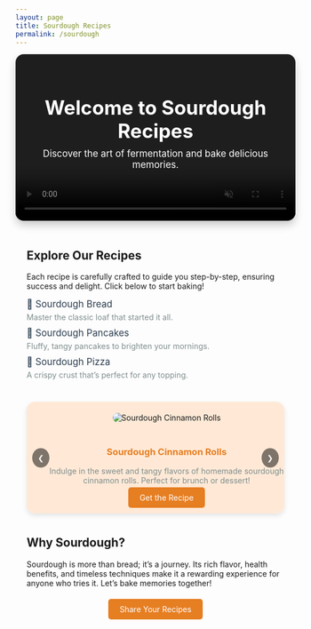 ```yaml
---
layout: page
title: Sourdough Recipes
permalink: /sourdough
---
```


<!-- Video Background with Text Overlay -->
<div style="position: relative; overflow: hidden; height: 300px; border-radius: 15px; box-shadow: 0 8px 15px rgba(0, 0, 0, 0.2);">
  <!-- Background Video -->
  <video autoplay muted loop playsinline style="position: absolute; top: 0; left: 0; width: 100%; height: 100%; object-fit: cover;">
    <source src="{{ site.baseurl }}/assets/videos/loop.mp4" type="video/mp4">
    Your browser does not support the video tag.
  </video>

  <!-- Full Overlay -->
  <div style="position: absolute; top: 0; left: 0; right: 0; bottom: 0; background: rgba(0, 0, 0, 0.4); display: flex; align-items: center; justify-content: center; z-index: 1;">
    <div style="text-align: center; color: white; padding: 20px;">
      <h1 style="font-size: 2.5em; margin: 0;">Welcome to Sourdough Recipes</h1>
      <p style="font-size: 1.2em; margin-top: 10px;">Discover the art of fermentation and bake delicious memories.</p>
    </div>
  </div>
</div>

<!-- Content Section -->
<div class="container" style="padding: 20px;">
  <h2>Explore Our Recipes</h2>
  <p>Each recipe is carefully crafted to guide you step-by-step, ensuring success and delight. Click below to start baking!</p>
  
  <ul style="list-style-type: none; padding: 0;">
    <li style="margin: 10px 0;">
      <a href="{{ site.baseurl }}/sourdough-bread-post" style="text-decoration: none; color: #2c3e50; font-size: 1.2em;">
        🥖 Sourdough Bread
      </a>
      <p style="margin: 5px 0; color: #7f8c8d;">Master the classic loaf that started it all.</p>
    </li>
    <li style="margin: 10px 0;">
      <a href="{{ site.baseurl }}/sourdough-pancakes-post" style="text-decoration: none; color: #2c3e50; font-size: 1.2em;">
        🥞 Sourdough Pancakes
      </a>
      <p style="margin: 5px 0; color: #7f8c8d;">Fluffy, tangy pancakes to brighten your mornings.</p>
    </li>
    <li style="margin: 10px 0;">
      <a href="{{ site.baseurl }}/sourdough-pizza-post" style="text-decoration: none; color: #2c3e50; font-size: 1.2em;">
        🍕 Sourdough Pizza
      </a>
      <p style="margin: 5px 0; color: #7f8c8d;">A crispy crust that’s perfect for any topping.</p>
    </li>
  </ul>

  <!-- Recipe Carousel -->
  <div id="recipeCarousel" class="carousel" style="margin: 40px 0;">
    <div class="carousel-container" style="position: relative; overflow: hidden; width: 100%; max-width: 900px; margin: 0 auto; border-radius: 15px; box-shadow: 0 4px 10px rgba(0, 0, 0, 0.1);">
      <div class="carousel-slides" style="display: flex; transition: transform 0.5s ease-in-out;">
        <!-- Slide 1 -->
        <div class="carousel-slide" style="flex: 0 0 100%; text-align: center; background-color: #ffe9d6; padding: 20px;">
          <img src="{{ site.baseurl }}/assets/images/Image 1.png" alt="Sourdough Cinnamon Rolls" style="max-width: 100%; border-radius: 10px; margin-bottom: 20px;">
          <h3 style="color: #e67e22;">Sourdough Cinnamon Rolls</h3>
          <p style="color: #7f8c8d;">Indulge in the sweet and tangy flavors of homemade sourdough cinnamon rolls. Perfect for brunch or dessert!</p>
          <a href="{{ site.baseurl }}/sourdough-cinnamon-rolls-post" style="padding: 10px 20px; background-color: #e67e22; color: white; text-decoration: none; border-radius: 5px;">Get the Recipe</a>
        </div>
        <!-- Slide 2 -->
        <div class="carousel-slide" style="flex: 0 0 100%; text-align: center; background-color: #f4f4f4; padding: 20px;">
          <img src="{{ site.baseurl }}/assets/images/Image 2.png" alt="Sourdough Pizza" style="max-width: 100%; border-radius: 10px; margin-bottom: 20px;">
          <h3 style="color: #2c3e50;">Sourdough Pizza</h3>
          <p style="color: #7f8c8d;">A crispy crust that’s perfect for any topping. A crowd favorite for sourdough lovers!</p>
          <a href="{{ site.baseurl }}/sourdough-pizza-post" style="padding: 10px 20px; background-color: #2c3e50; color: white; text-decoration: none; border-radius: 5px;">Get the Recipe</a>
        </div>
        <!-- Slide 3 -->
        <div class="carousel-slide" style="flex: 0 0 100%; text-align: center; background-color: #ffe9d6; padding: 20px;">
          <img src="{{ site.baseurl }}/assets/images/Image 3.png" alt="Sourdough Pancakes" style="max-width: 100%; border-radius: 10px; margin-bottom: 20px;">
          <h3 style="color: #e67e22;">Sourdough Pancakes</h3>
          <p style="color: #7f8c8d;">Fluffy, tangy pancakes to brighten your mornings and bring joy to your family.</p>
          <a href="{{ site.baseurl }}/sourdough-pancakes-post" style="padding: 10px 20px; background-color: #e67e22; color: white; text-decoration: none; border-radius: 5px;">Get the Recipe</a>
        </div>
      </div>
      <!-- Navigation Controls -->
      <button id="carouselPrev" style="position: absolute; top: 50%; left: 10px; transform: translateY(-50%); background-color: rgba(0, 0, 0, 0.5); color: white; border: none; border-radius: 50%; padding: 10px;">❮</button>
      <button id="carouselNext" style="position: absolute; top: 50%; right: 10px; transform: translateY(-50%); background-color: rgba(0, 0, 0, 0.5); color: white; border: none; border-radius: 50%; padding: 10px;">❯</button>
    </div>
  </div>

  <!-- Carousel Script -->
  <script>
    const slides = document.querySelector('.carousel-slides');
    const prevButton = document.getElementById('carouselPrev');
    const nextButton = document.getElementById('carouselNext');
    let currentIndex = 0;

    prevButton.addEventListener('click', () => {
      currentIndex = (currentIndex === 0) ? slides.children.length - 1 : currentIndex - 1;
      updateCarousel();
    });

    nextButton.addEventListener('click', () => {
      currentIndex = (currentIndex === slides.children.length - 1) ? 0 : currentIndex + 1;
      updateCarousel();
    });

    function updateCarousel() {
      slides.style.transform = `translateX(-${currentIndex * 100}%)`;
    }
  </script>

  <!-- Why Sourdough Section -->
  <h2>Why Sourdough?</h2>
  <p>Sourdough is more than bread; it’s a journey. Its rich flavor, health benefits, and timeless techniques make it a rewarding experience for anyone who tries it. Let’s bake memories together!</p>

  <div style="text-align: center; margin-top: 30px;">
    <a href="{{ site.baseurl }}/contact" style="padding: 10px 20px; background-color: #e67e22; color: white; text-decoration: none; border-radius: 5px;">Share Your Recipes</a>
  </div>
</div>

